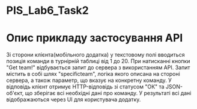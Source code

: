 # PIS_Lab6_Task2
# Опис прикладу застосування API
Зі сторони клієнта(мобільного додатка) у текстовому полі вводиться позиція команди в турнірній таблиці від 1 до 20. При натисканні кнопки "Get team!" відбувається запит до сервера з використанням API. Запит містить в собі шлях "specificteam", логіка якого описана на стороні сервера, а також параметр, що вказує на конкретну команду.
У відповідь клієнт отримує HTTP-відповідь зі статусом "ОК" та JSON-об'єкт, що зберігає всі необхідні дані про команду. У результаті всі дані відображаються через UI для користувача додатку.
